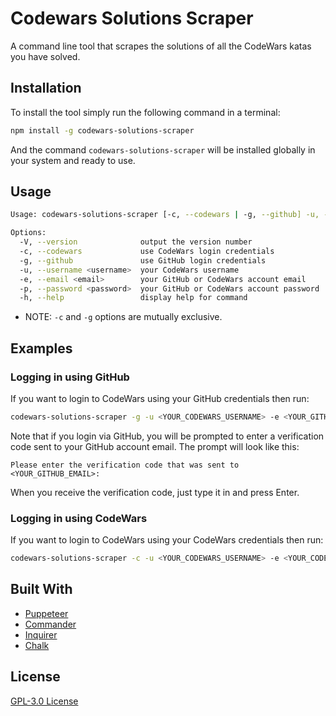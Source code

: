 # Codewars Solutions Scraper

A command line tool that scrapes the solutions of all the CodeWars katas you have solved.

## Installation

To install the tool simply run the following command in a terminal:

```sh
npm install -g codewars-solutions-scraper
```

And the command `codewars-solutions-scraper` will be installed globally in your system and ready to use.

## Usage

```sh
Usage: codewars-solutions-scraper [-c, --codewars | -g, --github] -u, --username <username> -e, --email <email> -p, --password <password>

Options:
  -V, --version              output the version number
  -c, --codewars             use CodeWars login credentials
  -g, --github               use GitHub login credentials
  -u, --username <username>  your CodeWars username
  -e, --email <email>        your GitHub or CodeWars account email
  -p, --password <password>  your GitHub or CodeWars account password
  -h, --help                 display help for command
```

* NOTE: `-c` and `-g` options are mutually exclusive.

## Examples

### Logging in using GitHub

If you want to login to CodeWars using your GitHub credentials then run:

```sh
codewars-solutions-scraper -g -u <YOUR_CODEWARS_USERNAME> -e <YOUR_GITHUB_EMAIL> -p <YOUR_GITHUB_PASSWORD>
```

Note that if you login via GitHub, you will be prompted to enter a verification code sent to your GitHub account email.
The prompt will look like this: 

`Please enter the verification code that was sent to <YOUR_GITHUB_EMAIL>:`

When you receive the verification code, just type it in and press Enter.

### Logging in using CodeWars

If you want to login to CodeWars using your CodeWars credentials then run:

```sh
codewars-solutions-scraper -c -u <YOUR_CODEWARS_USERNAME> -e <YOUR_CODEWARS_EMAIL> -p <YOUR_CODEWARS_PASSWORD>
```

## Built With

* [Puppeteer](https://pptr.dev)
* [Commander](https://www.npmjs.com/package/commander)
* [Inquirer](https://www.npmjs.com/package/inquirer)
* [Chalk](https://www.npmjs.com/package/chalk)

## License

[GPL-3.0 License](https://choosealicense.com/licenses/gpl-3.0/)